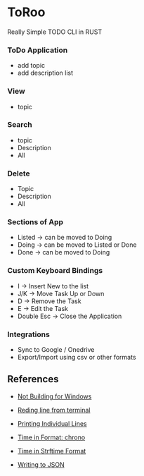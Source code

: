 # ToRoo
Really Simple TODO CLI in RUST


### ToDo Application
- add topic
- add description list

### View
- topic

### Search
- topic 
- Description
- All

### Delete
- Topic
- Description
- All

### Sections of App

- Listed -> can be moved to Doing
- Doing -> can be moved to Listed or Done
- Done  -> can be moved to Doing 

### Custom Keyboard Bindings
- I -> Insert New to the list
- J/K -> Move Task Up or Down
- D -> Remove the Task
- E -> Edit the Task
- Double Esc -> Close the Application

### Integrations
- Sync to Google / Onedrive
- Export/Import using csv or other formats

## References
- [Not Building for Windows](https://stackoverflow.com/questions/55603111/unable-to-compile-rust-hello-world-on-windows-linker-link-exe-not-found)
- [Reding line from terminal](https://www.tutorialspoint.com/rust/rust_input_output.htm)
- [Printing Individual Lines]()
- [Time in Format: chrono](https://docs.rs/chrono/latest/chrono/#formatting-and-parsing)
- [Time in Strftime Format](https://docs.rs/chrono/latest/chrono/format/strftime/)

- [Writing to JSON](https://docs.rs/chrono/latest/chrono/format/strftime/)